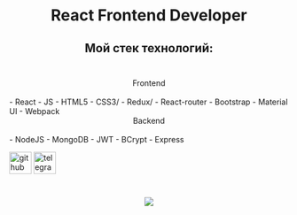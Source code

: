 # <div align="center">React Frontend Developer</div>

## <div align="center">Мой стек технологий:</div> <br/>
<div align="center">Frontend</div> <br/> 
  - React
  - JS
  - HTML5 
  - CSS3/ 
  - Redux/ 
  - React-router
  - Bootstrap 
  - Material UI 
  - Webpack
  <br/>
  <div align="center">Backend</div> <br/> 
  - NodeJS
  - MongoDB
  - JWT
  - BCrypt
  - Express




[<img src='https://cdn.jsdelivr.net/npm/simple-icons@3.0.1/icons/github.svg' alt='github' height='40'>](https://github.com/zxcviolence)  [<img src='https://cdn.jsdelivr.net/npm/simple-icons@3.0.1/icons/telegram.svg' alt='telegram' height='40'>](t.me/Yakubov775)  

# <div align="center">![](https://github-readme-stats.vercel.app/api/top-langs/?username=zxcviolence&theme=dark&hide_border=true&include_all_commits=false&count_private=false&layout=compact)</div>


